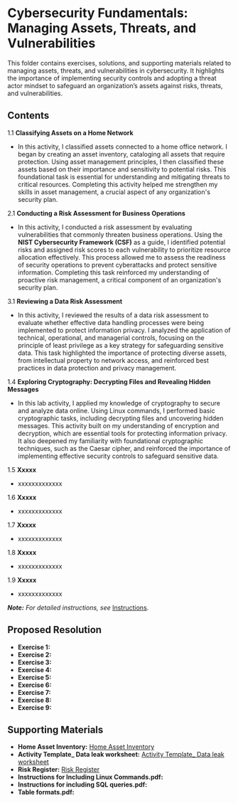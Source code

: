 # Cybersecurity Fundamentals: Managing Assets, Threats, and Vulnerabilities

This folder contains exercises, solutions, and supporting materials related to managing assets, threats, and vulnerabilities in cybersecurity. It highlights the importance of implementing security controls and adopting a threat actor mindset to safeguard an organization’s assets against risks, threats, and vulnerabilities.

## Contents
1.1  **Classifying Assets on a Home Network**
- In this activity, I classified assets connected to a home office network. I began by creating an asset inventory, cataloging all assets that require protection. Using asset management principles, I then classified these assets based on their importance and sensitivity to potential risks. This foundational task is essential for understanding and mitigating threats to critical resources. Completing this activity helped me strengthen my skills in asset management, a crucial aspect of any organization's security plan.
  
2.1  **Conducting a Risk Assessment for Business Operations**
- In this activity, I conducted a risk assessment by evaluating vulnerabilities that commonly threaten business operations. Using the **NIST Cybersecurity Framework (CSF)** as a guide, I identified potential risks and assigned risk scores to each vulnerability to prioritize resource allocation effectively. This process allowed me to assess the readiness of security operations to prevent cyberattacks and protect sensitive information. Completing this task reinforced my understanding of proactive risk management, a critical component of an organization's security plan.

3.1  **Reviewing a Data Risk Assessment**
- In this activity, I reviewed the results of a data risk assessment to evaluate whether effective data handling processes were being implemented to protect information privacy. I analyzed the application of technical, operational, and managerial controls, focusing on the principle of least privilege as a key strategy for safeguarding sensitive data. This task highlighted the importance of protecting diverse assets, from intellectual property to network access, and reinforced best practices in data protection and privacy management.

1.4  **Exploring Cryptography: Decrypting Files and Revealing Hidden Messages**
- In this lab activity, I applied my knowledge of cryptography to secure and analyze data online. Using Linux commands, I performed basic cryptographic tasks, including decrypting files and uncovering hidden messages. This activity built on my understanding of encryption and decryption, which are essential tools for protecting information privacy. It also deepened my familiarity with foundational cryptographic techniques, such as the Caesar cipher, and reinforced the importance of implementing effective security controls to safeguard sensitive data.

1.5  **Xxxxx**
- xxxxxxxxxxxxx

1.6  **Xxxxx**
- xxxxxxxxxxxxx 

1.7  **Xxxxx**
- xxxxxxxxxxxxx

1.8  **Xxxxx**
- xxxxxxxxxxxxx

1.9  **Xxxxx**
- xxxxxxxxxxxxx

***Note:** For detailed instructions, see* [Instructions](Instructions.md).

## Proposed Resolution
- **Exercise 1:** []()
- **Exercise 2:** []()
- **Exercise 3:** []()
- **Exercise 4:** []()
- **Exercise 5:** []()
- **Exercise 6:** []()
- **Exercise 7:** []()
- **Exercise 8:** []()
- **Exercise 9:** []()

## Supporting Materials
- **Home Asset Inventory:** [Home Asset Inventory](https://github.com/Hugh-Kumbi/Cybersecurity-Portfolio/blob/main/IV.%20Assests%20Threats%20and%20Vulnerabilities/Home%20Asset%20Inventory.xlsx)
- **Activity Template_ Data leak worksheet:** [Activity Template_ Data leak worksheet](https://github.com/Hugh-Kumbi/Cybersecurity-Portfolio/blob/main/IV.%20Assests%20Threats%20and%20Vulnerabilities/Activity%20Template_%20Data%20leak%20worksheet.pdf)
- **Risk Register:** [Risk Register](https://github.com/Hugh-Kumbi/Cybersecurity-Portfolio/blob/main/IV.%20Assests%20Threats%20and%20Vulnerabilities/Risk%20Register.pdf)
- **Instructions for Including Linux Commands.pdf:** []()
- **Instructions for including SQL queries.pdf:** []()
- **Table formats.pdf:** []()
